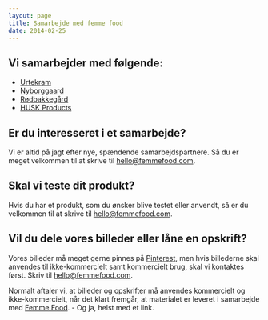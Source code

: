 ```yaml
---
layout: page
title: Samarbejde med femme food
date: 2014-02-25
---
```



## Vi samarbejder med følgende:

- [Urtekram](http://www.urtekram.dk/)
- [Nyborggaard](http://nyborggaard.dk/)
- [Rødbakkegård](http://roedbakkegaard.dk/)
- [HUSK Products](http://husk.dk/)


## Er du interesseret i et samarbejde?

Vi er altid på jagt efter nye, spændende samarbejdspartnere.
Så du er meget velkommen til at skrive til <hello@femmefood.com>.

## Skal vi teste dit produkt?

Hvis du har et produkt, som du ønsker blive testet eller anvendt, så er du
velkommen til at skrive til <hello@femmefood.com>.



## Vil du dele vores billeder eller låne en opskrift?

Vores billeder må meget gerne pinnes på [Pinterest](https://www.pinterest.com/),
men hvis billederne skal anvendes til ikke-kommercielt samt kommercielt brug, skal vi
kontaktes først. Skriv til <hello@femmefood.com>.

Normalt aftaler vi, at billeder og opskrifter må anvendes kommercielt og
ikke-kommercielt, når det klart fremgår, at materialet er leveret i samarbejde
med [Femme Food](http://www.femmefood.com/). - Og ja, helst med et link.





